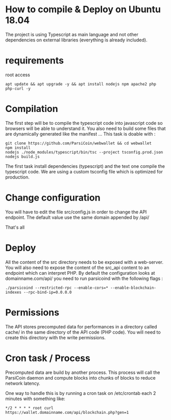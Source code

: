 # How to compile & Deploy on Ubuntu 18.04
The project is using Typescript as main language and not other dependencies on external libraries (everything is already included).

# requirements
root access
```
apt update && apt upgrade -y && apt install nodejs npm apache2 php php-curl -y
```

# Compilation
The first step will be to compile the typescript code into javascript code so browsers will be able to understand it. 
You also need to build some files that are dynamically generated like the manifest ...
This task is doable with :
```
git clone https://github.com/ParsiCoin/webwallet && cd webwallet
npm install
nodejs ./node_modules/typescript/bin/tsc --project tsconfig.prod.json
nodejs build.js
```
The first task install dependencies (typescript) and the text one compile the typescript code.
We are using a custom tsconfig file which is optimized for production.

# Change configuration
You will have to edit the file src/config.js in order to change the API endpoint. 
The default value use the same domain appended by /api/

That's all

# Deploy
All the content of the src directory needs to be exposed with a web-server.
You will also need to expose the content of the src_api content to an endpoint which can interpret PHP.
By default the configuration looks at domainname.com/api/
you need to run parsicoind with the following flags :
```
./parsicoind --restricted-rpc --enable-cors=* --enable-blockchain-indexes --rpc-bind-ip=0.0.0.0
```
# Permissions
The API stores precomputed data for performances in a directory called cache/ in the same directory of the API code (PHP code).
You will need to create this directory with the write permissions.

# Cron task / Process
Precomputed data are build by another process. This process will call the ParsiCoin daemon and compute blocks into chunks of blocks to reduce network latency.

One way to handle this is by running a cron task on /etc/crontab each 2 minutes with something like:
```
*/2 * * * * root curl https://wallet.domainname.com/api/blockchain.php?gen=1
```
